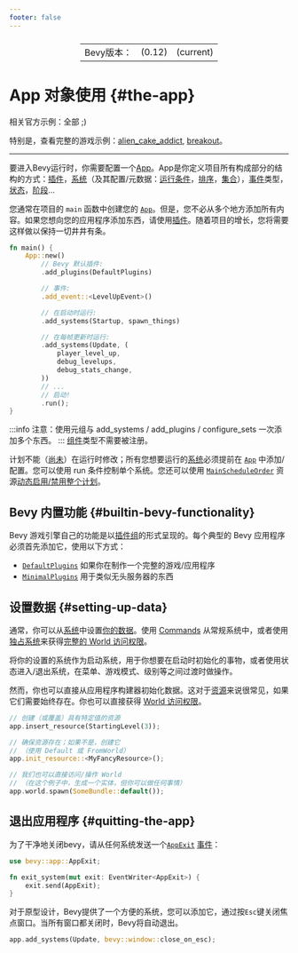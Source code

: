 ```yaml
---
footer: false
---
```

<table style="display:flex;justify-content:center">
  <tr>
    <td>Bevy版本：</td>
    <td>(0.12)</td>
    <td>(current)</td>
  </tr>
</table>

# App 对象使用 {#the-app}
相关官方示例：全部 ;)

特别是，查看完整的游戏示例：[alien_cake_addict](https://github.com/bevyengine/bevy/blob/main/examples/games/alien_cake_addict.rs), [breakout](https://github.com/bevyengine/bevy/blob/main/examples/games/breakout.rs)。

----

要进入Bevy运行时，你需要配置一个[App](https://docs.rs/bevy/0.12.0/bevy/app/struct.App.html)。App是你定义项目所有构成部分的结构的方式：[插件](14.20plugins)，[系统](14.5systems)（及其配置/元数据：[运行条件](14.17run-criteria)，[排序](14.16system-order)，[集合](14.18system-sets)），[事件](14.11events)类型，[状态](14.19states)，[阶段](14.15schedules)...

您通常在项目的 `main` 函数中创建您的 [`App`](https://docs.rs/bevy/0.12.0/bevy/app/struct.App.html)。但是，您不必从多个地方添加所有内容。如果您想向您的应用程序添加东西，请使用[插件](14.20plugins)。随着项目的增长，您将需要这样做以保持一切井井有条。

```rust
fn main() {
    App::new()
        // Bevy 默认插件:
        .add_plugins(DefaultPlugins)

        // 事件:
        .add_event::<LevelUpEvent>()

        // 在启动时运行:
        .add_systems(Startup, spawn_things)

        // 在每帧更新时运行:
        .add_systems(Update, (
            player_level_up,
            debug_levelups,
            debug_stats_change,
        ))
        // ...
        // 启动!
        .run();
}
```
:::info
注意：使用元组与 add_systems / add_plugins / configure_sets 一次添加多个东西。
:::
[组件](14.7ec#components)类型不需要被注册。

计划不能（[尚未](https://github.com/bevyengine/bevy/issues/279)）在运行时修改；所有您想要运行的[系统](14.5systems)必须提前在 [`App`](https://docs.rs/bevy/0.12.0/bevy/app/struct.App.html) 中添加/配置。您可以使用 run 条件控制单个系统。您还可以使用 [`MainScheduleOrder`](https://docs.rs/bevy/0.12.0/bevy/app/struct.MainScheduleOrder.html) 资源[动态启用/禁用整个计划](/book/16.patterns/schedule-dynamic)。

## Bevy 内置功能 {#builtin-bevy-functionality}
Bevy 游戏引擎自己的功能是以[插件组](14.20plugins#plugin-groups)的形式呈现的。每个典型的 Bevy 应用程序必须首先添加它，使用以下方式：
- [`DefaultPlugins`](https://docs.rs/bevy/0.12.0/bevy/struct.DefaultPlugins.html) 如果你在制作一个完整的游戏/应用程序
- [`MinimalPlugins`](https://docs.rs/bevy/0.12.0/bevy/struct.MinimalPlugins.html) 用于类似无头服务器的东西

## 设置数据 {#setting-up-data}
通常，你可以从[系统](14.5systems)中设置[你的数据](14.2intro-data)。使用 [Commands](14.10commands) 从常规系统中，或者使用[独占系统](14.13exclusive)来获得[完整的 World 访问权限](14.14world)。

将你的设置的系统作为启动系统，用于你想要在启动时初始化的事物，或者使用状态进入/退出系统，在菜单、游戏模式、级别等之间过渡时做操作。

然而，你也可以直接从应用程序构建器初始化数据。这对于[资源](14.6res)来说很常见，如果它们需要始终存在。你也可以直接获得 [World 访问权限](14.14world)。
```rust
// 创建（或覆盖）具有特定值的资源
app.insert_resource(StartingLevel(3));

// 确保资源存在；如果不是，创建它
// （使用 Default 或 FromWorld）
app.init_resource::<MyFancyResource>();

// 我们也可以直接访问/操作 World
// （在这个例子中，生成一个实体，但你可以做任何事情）
app.world.spawn(SomeBundle::default());
```

## 退出应用程序 {#quitting-the-app}
为了干净地关闭bevy，请从任何系统发送一个[`AppExit`](https://docs.rs/bevy/0.12.0/bevy/app/struct.AppExit.html) [事件](14.11events)：
```rust
use bevy::app::AppExit;

fn exit_system(mut exit: EventWriter<AppExit>) {
    exit.send(AppExit);
}
```
对于原型设计，Bevy提供了一个方便的系统，您可以添加它，通过按`Esc`键关闭焦点窗口。当所有窗口都关闭时，Bevy将自动退出。
```rust
app.add_systems(Update, bevy::window::close_on_esc);
```